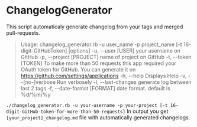 ChangelogGenerator
==================
This script automaticaly generate changelog from your tags and merged pull-requests.

>Usage: changelog_generator.rb -u user_name -p project_name [-t 16-digit-GitHubToken] [options]
    -u, --user [USER]                your username on GitHub
    -p, --project [PROJECT]          name of project on GitHub
    -t, --token [TOKEN]              To make more than 50 requests this app required your OAuth token for GitHub. You can generate it on https://github.com/settings/applications
    -h, --help                       Displays Help
    -v, --[no-]verbose               Run verbosely
    -l, --last-changes               generate log between last 2 tags
    -f, --date-format [FORMAT]       date format. default is %d/%m/%y
    

`./changelog_generator.rb -u your-username -p your-project [-t 16-digit-GitHub-token-for-more-than-50-requests]`
In output you get `[your_project]_changelog.md` file with automatically generated changelogs.

